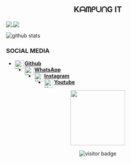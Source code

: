 <h2 align="center">
   KᗩᗰᑭᑌᑎG IT
</h2 align="center">


<a href="https://Kampung-IT.github.io/">
  <img align="center" src="https://github-readme-stats.vercel.app/api/top-langs/?username=Kampung-IT&theme=monokai" />
</a>

<a href="https://github.com/sponsors/Kampung-IT" target="_blank">
  <img align="center" src="https://img.shields.io/static/v1?label=Sponsor&message=%E2%9D%A4&logo=GitHub&link=%3Curl%3E&color=f88379">
</a>

![github stats](https://github-readme-stats.vercel.app/api?username=Kampung-IT&show_icons=true&theme=monokai)

### SOCIAL MEDIA
* [<img alt="Kampung-IT's Github" align="left" width="24px" src="https://cdn.jsdelivr.net/npm/simple-icons@v3/icons/github.svg" /> <b>Github</b>](https://github.com/Kampung-IT)<br />
* [<img alt="Kampung-IT's Whatsapp" align="left" width="24px" src="https://cdn.jsdelivr.net/npm/simple-icons@v3/icons/whatsapp.svg" /> <b>WhatsApp</b>](https://api.whatsapp.com/send/?phone=%2B6289517379735&text&app_absent=0)<br />
* [<img alt="Kampung-IT's Instagram" align="left" width="24px" src="https://cdn.jsdelivr.net/npm/simple-icons@v3/icons/instagram.svg" /> <b>Instagram</b>](https://Instagram.com/kampung_it)<br />
* [<img alt="Kampung-IT's Youtube" align="left" width="24px" src="https://cdn.jsdelivr.net/npm/simple-icons@v3/icons/youtube.svg" /> <b>Youtube</b>](https://www.youtube.com/channel/UCdRmW2VQpeMdDx4jzoJPK0Q)<br />
<div align="center">
<img src="https://b.top4top.io/p_1777edzgv0.png" width="150px" height="150px">
</div>

<p  align="center">
<img src="https://visitor-badge.laobi.icu/badge?page_id="Kampung-IT" alt="visitor badge"/>       
</p>
